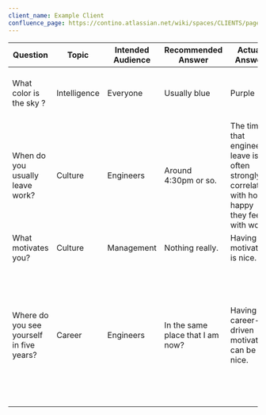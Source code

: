 ```yaml
---
client_name: Example Client
confluence_page: https://contino.atlassian.net/wiki/spaces/CLIENTS/pages/123456789/Questions
---
```


| Question | Topic | Intended Audience | Recommended Answer | Actual Answer | Explanation | Score - CA | Score - CB | Average Score | Maturity Rating | Notes |
| -------- | ----- | ----------------- | ------------------ | ------------- | ----------- | ---------- | ---------- | ------------- | --------------- | ----- |
| What color is the sky ?  | Intelligence | Everyone | Usually blue | Purple | Knowing the color of the sky is usually important. | 3.0 | 1.0 | 2.0 | 3 | |
| When do you usually leave work? | Culture | Engineers | Around 4:30pm or so. | The time that engineers leave is often strongly correlated with how happy they feel with work. | 5.0 | 4.5 | 4.75 | 5 | |
| What motivates you? | Culture | Management | Nothing really. | Having a motivation is nice. | 2.5 | 1.0 | 1.75 | 2 | |
| Where do you see yourself in five years? | Career | Engineers | In the same place that I am now? | Having a career-driven motivation can be nice. | 3.0 | 3.5 | 3.25 | 3 | - CN: Does this person see themselves in the same place because the system is beating them down?\n- WJ: Maybe he's just lazy. |
